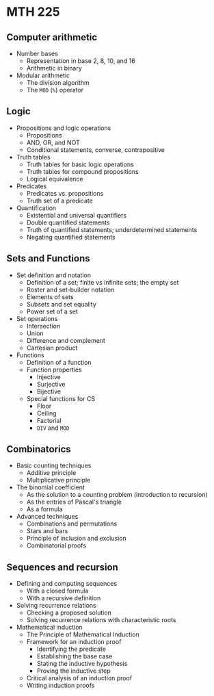 # MTH 225

## Computer arithmetic

- Number bases
  - Representation in base 2, 8, 10, and 16
  - Arithmetic in binary 
- Modular arithmetic
  - The division algorithm
  - The `MOD` (`%`) operator

## Logic

- Propositions and logic operations
  - Propositions
  - AND, OR, and NOT
  - Conditional statements, converse, contrapositive
- Truth tables
  - Truth tables for basic logic operations
  - Truth tables for compound propositions
  - Logical equivalence
- Predicates
  - Predicates vs. propositions
  - Truth set of a predicate
- Quantification
  - Existential and universal quantifiers
  - Double quantified statements
  - Truth of quantified statements; underdetermined statements
  - Negating quantified statements 

## Sets and Functions

- Set definition and notation
  - Definition of a set; finite vs infinite sets; the empty set
  - Roster and set-builder notation
  - Elements of sets
  - Subsets and set equality
  - Power set of a set
- Set operations
  - Intersection
  - Union
  - Difference and complement
  - Cartesian product
- Functions
  - Definition of a function
  - Function properties
    - Injective
    - Surjective
    - Bijective
  - Special functions for CS
    - Floor
    - Ceiling
    - Factorial
    - `DIV` and `MOD`


## Combinatorics

- Basic counting techniques
  - Additive principle
  - Multiplicative principle
- The binomial coefficient
  - As the solution to a counting problem (introduction to recursion)
  - As the entries of Pascal's triangle
  - As a formula
- Advanced techniques
  - Combinations and permutations
  - Stars and bars
  - Principle of inclusion and exclusion
  - Combinatorial proofs

## Sequences and recursion

- Defining and computing sequences
  - With a closed formula
  - With a recursive definition
- Solving recurrence relations
  - Checking a proposed solution
  - Solving recurrence relations with characteristic roots
- Mathematical induction
  - The Principle of Mathematical Induction
  - Framework for an induction proof
    - Identifying the predicate
    - Establishing the base case
    - Stating the inductive hypothesis
    - Proving the inductive step 
  - Critical analysis of an induction proof
  - Writing induction proofs
